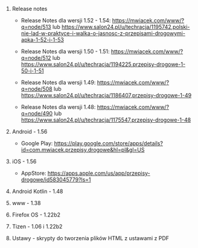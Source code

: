 1. Release notes

    * Release Notes dla wersji 1.52 - 1.54: https://mwiacek.com/www/?q=node/513 lub https://www.salon24.pl/u/techracja/1195742,polski-nie-lad-w-praktyce-i-walka-o-jasnosc-z-przepisami-drogowymi-apka-1-52-i-1-53

    * Release Notes dla wersji 1.50 - 1.51: https://mwiacek.com/www/?q=node/512 lub https://www.salon24.pl/u/techracja/1194225,przepisy-drogowe-1-50-i-1-51

    * Release Notes dla wersji 1.49: https://mwiacek.com/www/?q=node/508 lub https://www.salon24.pl/u/techracja/1186407,przepisy-drogowe-1-49

    * Release Notes dla wersji 1.48: https://mwiacek.com/www/?q=node/490 lub https://www.salon24.pl/u/techracja/1175547,przepisy-drogowe-1-48

2. Android - 1.56

    * Google Play: https://play.google.com/store/apps/details?id=com.mwiacek.przepisy.drogowe&hl=pl&gl=US

3. iOS - 1.56

    * AppStore: https://apps.apple.com/us/app/przepisy-drogowe/id583045779?ls=1

4. Android Kotlin - 1.48

5. www - 1.38

6. Firefox OS - 1.22b2

7. Tizen - 1.06 i 1.22b2

8. Ustawy - skrypty do tworzenia plików HTML z ustawami z PDF
